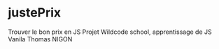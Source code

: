 # justePrix
Trouver le bon prix en JS
Projet Wildcode school, apprentissage de JS Vanila
Thomas NIGON